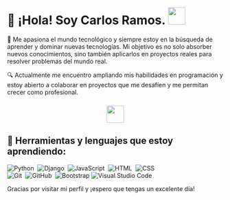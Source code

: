 
# 👋 ¡Hola! Soy Carlos Ramos. </b><img src="https://media.giphy.com/media/WUlplcMpOCEmTGBtBW/giphy.gif" width="40"></em><br>

🚀 Me apasiona el mundo tecnológico y siempre estoy en la búsqueda de aprender y dominar nuevas tecnologías. Mi objetivo es no solo absorber nuevos conocimientos, sino también aplicarlos en proyectos reales para resolver problemas del mundo real.

🔍 Actualmente me encuentro ampliando mis habilidades en programación y estoy abierto a colaborar en proyectos que me desafíen y me permitan crecer como profesional.

<h3 align="center"><img src="https://media.giphy.com/media/VgCDAzcKvsR6OM0uWg/giphy.gif" width="40"></h3>


## 🔧 Herramientas y lenguajes que estoy aprendiendo:

![Python](https://img.shields.io/badge/-Python-05122A?style=flat&logo=python)&nbsp;
![Django](https://img.shields.io/badge/-Django-05122A?style=flat&logo=django&logoColor=092E20)&nbsp;
![JavaScript](https://img.shields.io/badge/-JavaScript-05122A?style=flat&logo=javascript)&nbsp;
![HTML](https://img.shields.io/badge/-HTML-05122A?style=flat&logo=HTML5)&nbsp;
![CSS](https://img.shields.io/badge/-CSS-05122A?style=flat&logo=CSS3&logoColor=1572B6)&nbsp;\
![Git](https://img.shields.io/badge/-Git-05122A?style=flat&logo=git)&nbsp;
![GitHub](https://img.shields.io/badge/-GitHub-05122A?style=flat&logo=github)&nbsp;
![Bootstrap](https://img.shields.io/badge/-Bootstrap-05122A?style=flat&logo=bootstrap&logoColor=563D7C)
![Visual Studio Code](https://img.shields.io/badge/-Visual%20Studio%20Code-05122A?style=flat&logo=visual-studio-code&logoColor=007ACC)&nbsp;



Gracias por visitar mi perfil y ¡espero que tengas un excelente día!

